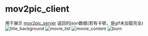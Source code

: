 # mov2pic_client
用于展示 [mov2pic_server](https://github.com/AndKid/mov2pic_server) 返回的json数据(若有卡顿，是gif未加载完全)  
![title_background](http://t.cn/Rq0ITkj)
![movie_list](http://t.cn/Rq0IRJV)
![movie_content](http://t.cn/Rq0InRP)
![burn](http://t.cn/Rq0IujX)
